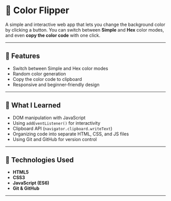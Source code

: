# 🎨 Color Flipper

A simple and interactive web app that lets you change the background color by clicking a button. You can switch between **Simple** and **Hex** color modes, and even **copy the color code** with one click.

---

## 🚀 Features

- Switch between Simple and Hex color modes
- Random color generation
- Copy the color code to clipboard
- Responsive and beginner-friendly design

---

## 🧠 What I Learned

- DOM manipulation with JavaScript
- Using `addEventListener()` for interactivity
- Clipboard API (`navigator.clipboard.writeText`)
- Organizing code into separate HTML, CSS, and JS files
- Using Git and GitHub for version control

---

## 🧩 Technologies Used

- **HTML5**
- **CSS3**
- **JavaScript (ES6)**
- **Git & GitHub**

---
